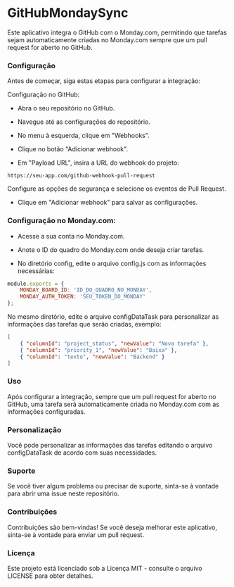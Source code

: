 # GitHubMondaySync

Este aplicativo integra o GitHub com o Monday.com, permitindo que tarefas sejam automaticamente criadas no Monday.com sempre que um pull request for aberto no GitHub.

### Configuração

Antes de começar, siga estas etapas para configurar a integração:

Configuração no GitHub:

- Abra o seu repositório no GitHub.

- Navegue até as configurações do repositório.

- No menu à esquerda, clique em "Webhooks".

- Clique no botão "Adicionar webhook".

- Em "Payload URL", insira a URL do webhook do projeto:

```https://seu-app.com/github-webhook-pull-request```

  Configure as opções de segurança e selecione os eventos de Pull Request.

- Clique em "Adicionar webhook" para salvar as configurações.

### Configuração no Monday.com:

- Acesse a sua conta no Monday.com.

- Anote o ID do quadro do Monday.com onde deseja criar tarefas.

- No diretório config, edite o arquivo config.js com as informações necessárias:

~~~Javascript
module.exports = {
    MONDAY_BOARD_ID: 'ID_DO_QUADRO_NO_MONDAY',
    MONDAY_AUTH_TOKEN: 'SEU_TOKEN_DO_MONDAY'
};
~~~

  No mesmo diretório, edite o arquivo configDataTask para personalizar as informações das tarefas que serão criadas, exemplo:

~~~JSON
[
    { "columnId": "project_status", "newValue": "Nova tarefa" },
    { "columnId": "priority_1", "newValue": "Baixa" },
    { "columnId": "texto", "newValue": "Backend" }
]
~~~

### Uso

Após configurar a integração, sempre que um pull request for aberto no GitHub, uma tarefa será automaticamente criada no Monday.com com as informações configuradas.

### Personalização

Você pode personalizar as informações das tarefas editando o arquivo configDataTask de acordo com suas necessidades.

### Suporte

Se você tiver algum problema ou precisar de suporte, sinta-se à vontade para abrir uma issue neste repositório.

### Contribuições

Contribuições são bem-vindas! Se você deseja melhorar este aplicativo, sinta-se à vontade para enviar um pull request.

### Licença

Este projeto está licenciado sob a Licença MIT - consulte o arquivo LICENSE para obter detalhes.